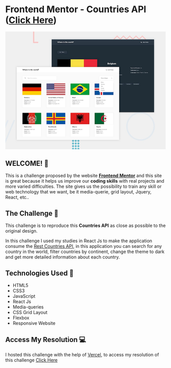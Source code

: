 # Frontend Mentor -  Countries API ([Click Here](https://countries-api-samueloliveiraa.vercel.app/))

![Design preview for Countries API ](./src/image/desktop-preview.jpg)

## WELCOME! 👋       

This is a challenge proposed by the website **[Frontend Mentor](https://www.frontendmentor.io)** and this site is great because it helps us improve our **coding skills** with real projects and more varied difficulties. The site gives us the possibility to train any skill or web technology that we want, be it media-querie, grid layout, Jquery, React, etc..

## The Challenge 🎯

This challenge is to reproduce this **Countries API** as close as possible to the original design.

In this challenge I used my studies in React Js to make the application consume the [Rest Countries API](https://restcountries.com/), in this application you can search for any country in the world, filter countries by continent, change the theme to dark and get more detailed information about each country.

## Technologies Used 🧩

* HTML5
* CSS3
* JavaScript
* React Js
* Media-queries
* CSS Grid Layout
* Flexbox
* Responsive Website

## Access My Resolution 💻

   I hosted this challenge with the help of [Vercel](https://vercel.com), to access my resolution of this challenge [Click Here](https://countries-api-samueloliveira.vercel.app/)

